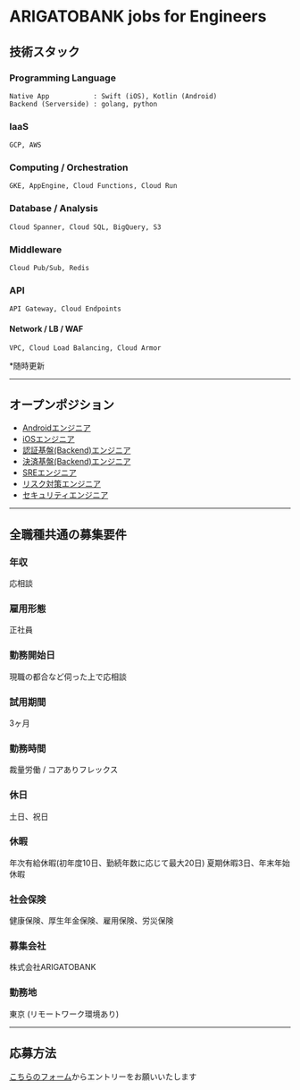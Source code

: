 # ARIGATOBANK jobs for Engineers

## 技術スタック
### Programming Language
    Native App           : Swift (iOS), Kotlin (Android)
    Backend (Serverside) : golang, python
### IaaS
    GCP, AWS
### Computing / Orchestration
    GKE, AppEngine, Cloud Functions, Cloud Run
### Database / Analysis
    Cloud Spanner, Cloud SQL, BigQuery, S3
### Middleware
    Cloud Pub/Sub, Redis
### API
    API Gateway, Cloud Endpoints
#### Network / LB / WAF
    VPC, Cloud Load Balancing, Cloud Armor
\*随時更新

---

## オープンポジション
* [Androidエンジニア](./position/Android.md)
* [iOSエンジニア](./position/iOS.md)
* [認証基盤(Backend)エンジニア](./position/Auth.md)
* [決済基盤(Backend)エンジニア](./position/PaymentBackend.md)
* [SREエンジニア](./position/SRE.md)
* [リスク対策エンジニア](./position/Monitoring.md)
* [セキュリティエンジニア](./position/Security.md)

---

## 全職種共通の募集要件

### 年収
応相談

### 雇用形態
正社員

### 勤務開始日
現職の都合など伺った上で応相談

### 試用期間
3ヶ月

### 勤務時間
裁量労働 / コアありフレックス

### 休日
土日、祝日

### 休暇
年次有給休暇(初年度10日、勤続年数に応じて最大20日) 夏期休暇3日、年末年始休暇

### 社会保険
健康保険、厚生年金保険、雇用保険、労災保険

### 募集会社
株式会社ARIGATOBANK

### 勤務地
東京 (リモートワーク環境あり)

---

## 応募方法
[こちらのフォーム](https://docs.google.com/forms/d/e/1FAIpQLSeXJAIsR_xrPZnGT6VW1wNNRThFlobedKCAiS22VupIZGm98w/viewform)からエントリーをお願いいたします

